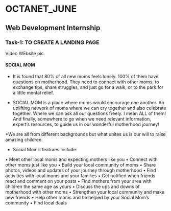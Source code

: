 # OCTANET_JUNE
## Web Development Internship

### Task-1: TO CREATE A LANDING PAGE
Video 
WEbsite pic

#### SOCIAL MOM

* It is found that 80% of all new moms feels lonely. 100% of them have questions on motherhood. They need to connect with other moms, to exchange tips, share struggles, and just go for a walk, or to the park for a little mental relief. 

* SOCIAL MOM is a place where moms would encourage one another. An uplifting network of moms where we can cry together and also celebrate together. Where we can ask all our questions freely. I mean ALL of them! And finally, somewhere to go when we need relevant information, expert’s resources, to guide us in our wonderful motherhood journey!

*We are all from different backgrounds but what unites us is our will to raise amazing children. 


* Social Mom’s features include:

• Meet other local moms and expecting mothers like you
• Connect with other moms just like you
• Build your local community of moms
• Share photos, videos and updates of your journey through motherhood
• Find activities with local moms and your families
• Get notified when friends react and comment on your posts
• Find mothers from your area with children the same age as yours
• Discuss the ups and downs of motherhood with other moms
• Strengthen your local community and make new friends
• Help other moms and be helped by your Social Mom’s community
• Find local deals
